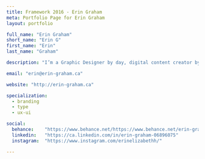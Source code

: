 ```yaml
---
title: Framework 2016 - Erin Graham
meta: Portfolio Page for Erin Graham
layout: portfolio

full_name: "Erin Graham"
short_name: "Erin G"
first_name: "Erin"
last_name: "Graham"

description: "I’m a Graphic Designer by day, digital content creator by night, wanderlust, and a firm believer that less is more."

email: "erin@erin-graham.ca"

website: "http://erin-graham.ca"

specialization:
  - branding
  - type
  - ux-ui

social:
  behance:    "https://www.behance.net/https://www.behance.net/erin-graham"
  linkedin:   "https://ca.linkedin.com/in/erin-graham-06896075"
  instagram:  "https://www.instagram.com/erinelizabethh/"

---
```

